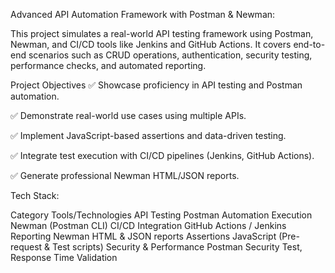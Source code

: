 Advanced API Automation Framework with Postman & Newman:

This project simulates a real-world API testing framework using Postman, Newman, and CI/CD tools like Jenkins and GitHub Actions. It covers end-to-end scenarios such as CRUD operations, 
authentication, security testing, performance checks, and automated reporting.

Project Objectives
✅ Showcase proficiency in API testing and Postman automation.

✅ Demonstrate real-world use cases using multiple APIs.

✅ Implement JavaScript-based assertions and data-driven testing.

✅ Integrate test execution with CI/CD pipelines (Jenkins, GitHub Actions).

✅ Generate professional Newman HTML/JSON reports.

Tech Stack:

Category                                     	Tools/Technologies
API Testing                                  	Postman
Automation Execution	                        Newman (Postman CLI)
CI/CD Integration	                            GitHub Actions / Jenkins
Reporting	                                    Newman HTML & JSON reports
Assertions	                                  JavaScript (Pre-request & Test scripts)
Security & Performance	                      Postman Security Test, Response Time Validation
